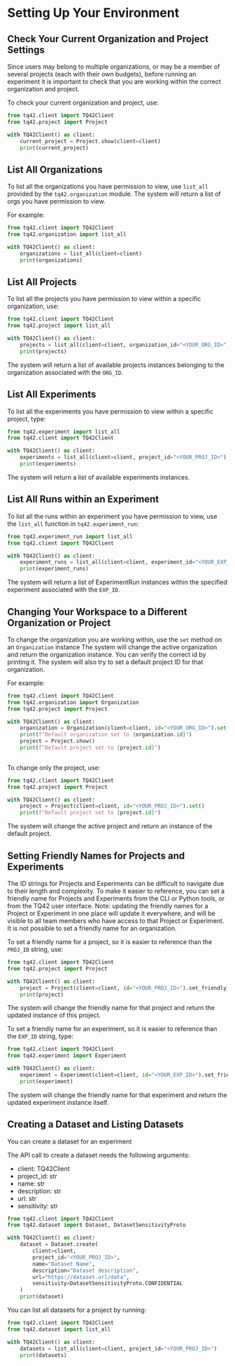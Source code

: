 # Setting Up Your Environment

## Check Your Current Organization and Project Settings

Since users may belong to multiple organizations, or may be a member of several projects (each with their own budgets), before running an experiment it is important to check that you are working within the correct organization and project. 

To check your current organization and project, use:

```python
from tq42.client import TQ42Client
from tq42.project import Project

with TQ42Client() as client:
    current_project = Project.show(client=client)
    print(current_project)
```


## List All Organizations

To list all the organizations you have permission to view, use `list_all` provided by the `tq42.organization` module.
The system will return a list of orgs you have permission to view.

For example:
```python
from tq42.client import TQ42Client
from tq42.organization import list_all

with TQ42Client() as client:
    organizations = list_all(client=client)
    print(organizations)
```


## List All Projects

To list all the projects you have permission to view within a specific organization, use:
```python
from tq42.client import TQ42Client
from tq42.project import list_all

with TQ42Client() as client:
    projects = list_all(client=client, organization_id="<YOUR_ORG_ID>")
    print(projects)
```

The system will return a list of available projects instances belonging to the organization associated with the `ORG_ID`.


## List All Experiments

To list all the experiments you have permission to view within a specific project, type:

```python
from tq42.experiment import list_all
from tq42.client import TQ42Client

with TQ42Client() as client:
    experiments = list_all(client=client, project_id="<YOUR_PROJ_ID>")
    print(experiments)
```

The system will return a list of available experiments instances.


## List All Runs within an Experiment

To list all the runs within an experiment you have permission to view,
use the `list_all` function in `tq42.experiment_run`:

```python
from tq42.experiment_run import list_all
from tq42.client import TQ42Client

with TQ42Client() as client:
    experiment_runs = list_all(client=client, experiment_id="<YOUR_EXP_ID>")
    print(experiment_runs)
```

The system will return a list of ExperimentRun instances within the specified experiment associated with the `EXP_ID`.

## Changing Your Workspace to a Different Organization or Project

To change the organization you are working within, use the `set` method on an `Organization` instance
The system will change the active organization and return the organization instance.
You can verify the correct id by printing it.
The system will also try to set a default project ID for that organization.

For example:
```python
from tq42.client import TQ42Client
from tq42.organization import Organization
from tq42.project import Project

with TQ42Client() as client:
    organization = Organization(client=client, id="<YOUR_ORG_ID>").set()
    print(f"Default organization set to {organization.id}")
    project = Project.show()
    print(f"Default project set to {project.id}")
    
```

To change only the project, use:
```python
from tq42.client import TQ42Client
from tq42.project import Project

with TQ42Client() as client:
    project = Project(client=client, id="<YOUR_PROJ_ID>").set()
    print(f"Default project set to {project.id}")
```

The system will change the active project and return an instance of the default project.

## Setting Friendly Names for Projects and Experiments

The ID strings for Projects and Experiments can be difficult to navigate due to their length and complexity.
To make it easier to reference, you can set a friendly name for Projects and Experiments from the CLI or Python tools,
or from the TQ42 user interface. Note: updating the friendly names for a Project or Experiment in one place will update it everywhere, and will be visible to all team members who have access to that Project or Experiment.
It is not possible to set a friendly name for an organization.

To set a friendly name for a project, so it is easier to reference than the `PROJ_ID` string, use:
```python
from tq42.client import TQ42Client
from tq42.project import Project

with TQ42Client() as client:
    project = Project(client=client, id="<YOUR_PROJ_ID>").set_friendly_name(friendly_name="Fleet Routing")
    print(project)
```

The system will change the friendly name for that project and return the updated instance of this project.

To set a friendly name for an experiment, so it is easier to reference than the `EXP_ID` string, type:
```python
from tq42.client import TQ42Client
from tq42.experiment import Experiment

with TQ42Client() as client:
    experiment = Experiment(client=client, id="<YOUR_EXP_ID>").set_friendly_name(friendly_name="friendly name")
    print(experiment)
```

The system will change the friendly name for that experiment and return the updated experiment instance itself.

## Creating a Dataset and Listing Datasets

You can create a dataset for an experiment 

The API call to create a dataset needs the following arguments:
- client: TQ42Client
- project_id: str
- name: str
- description: str
- url: str
- sensitivity: str

```python
from tq42.client import TQ42Client
from tq42.dataset import Dataset, DatasetSensitivityProto

with TQ42Client() as client:
    dataset = Dataset.create(
        client=client,
        project_id="<YOUR_PROJ_ID>",
        name="Dataset Name", 
        description="Dataset description",
        url="https://dataset.url/data", 
        sensitivity=DatasetSensitivityProto.CONFIDENTIAL
    )
    print(dataset)
```
You can list all datasets for a project by running:

```python
from tq42.client import TQ42Client
from tq42.dataset import list_all

with TQ42Client() as client:
    datasets = list_all(client=client, project_id="<YOUR_PROJ_ID>")
    print(datasets)
```